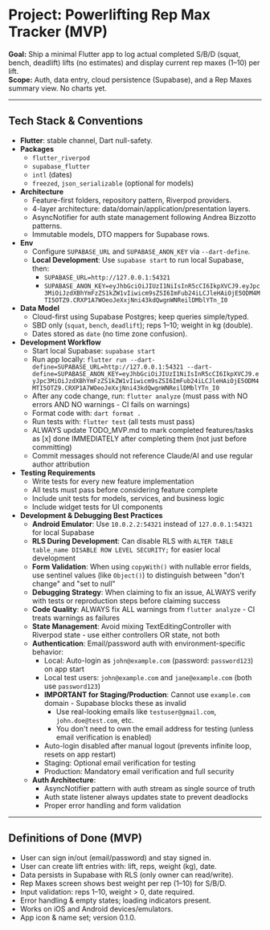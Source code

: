 # Project: Powerlifting Rep Max Tracker (MVP)
**Goal:** Ship a minimal Flutter app to log actual completed S/B/D (squat, bench, deadlift) lifts (no estimates) and display current rep maxes (1–10) per lift.  
**Scope:** Auth, data entry, cloud persistence (Supabase), and a Rep Maxes summary view. No charts yet.

---

## Tech Stack & Conventions

- **Flutter**: stable channel, Dart null-safety.
- **Packages**
  - `flutter_riverpod`
  - `supabase_flutter`
  - `intl` (dates)
  - `freezed`, `json_serializable` (optional for models)
- **Architecture**
  - Feature-first folders, repository pattern, Riverpod providers.
  - 4-layer architecture: data/domain/application/presentation layers.
  - AsyncNotifier for auth state management following Andrea Bizzotto patterns.
  - Immutable models, DTO mappers for Supabase rows.
- **Env**
  - Configure `SUPABASE_URL` and `SUPABASE_ANON_KEY` via `--dart-define`.
  - **Local Development**: Use `supabase start` to run local Supabase, then:
    - `SUPABASE_URL=http://127.0.0.1:54321`
    - `SUPABASE_ANON_KEY=eyJhbGciOiJIUzI1NiIsInR5cCI6IkpXVCJ9.eyJpc3MiOiJzdXBhYmFzZS1kZW1vIiwicm9sZSI6ImFub24iLCJleHAiOjE5ODM4MTI5OTZ9.CRXP1A7WOeoJeXxjNni43kdQwgnWNReilDMblYTn_I0`
- **Data Model**
  - Cloud-first using Supabase Postgres; keep queries simple/typed.
  - SBD only (`squat`, `bench`, `deadlift`); reps 1–10; weight in kg (double).
  - Dates stored as `date` (no time zone confusion).
- **Development Workflow**
  - Start local Supabase: `supabase start`
  - Run app locally: `flutter run --dart-define=SUPABASE_URL=http://127.0.0.1:54321 --dart-define=SUPABASE_ANON_KEY=eyJhbGciOiJIUzI1NiIsInR5cCI6IkpXVCJ9.eyJpc3MiOiJzdXBhYmFzZS1kZW1vIiwicm9sZSI6ImFub24iLCJleHAiOjE5ODM4MTI5OTZ9.CRXP1A7WOeoJeXxjNni43kdQwgnWNReilDMblYTn_I0`
  - After any code change, run: `flutter analyze` (must pass with NO errors AND NO warnings - CI fails on warnings)
  - Format code with: `dart format .`
  - Run tests with: `flutter test` (all tests must pass)
  - ALWAYS update TODO_MVP.md to mark completed features/tasks as [x] done IMMEDIATELY after completing them (not just before committing)
  - Commit messages should not reference Claude/AI and use regular author attribution
- **Testing Requirements**
  - Write tests for every new feature implementation
  - All tests must pass before considering feature complete
  - Include unit tests for models, services, and business logic
  - Include widget tests for UI components
- **Development & Debugging Best Practices**
  - **Android Emulator**: Use `10.0.2.2:54321` instead of `127.0.0.1:54321` for local Supabase
  - **RLS During Development**: Can disable RLS with `ALTER TABLE table_name DISABLE ROW LEVEL SECURITY;` for easier local development
  - **Form Validation**: When using `copyWith()` with nullable error fields, use sentinel values (like `Object()`) to distinguish between "don't change" and "set to null"
  - **Debugging Strategy**: When claiming to fix an issue, ALWAYS verify with tests or reproduction steps before claiming success
  - **Code Quality**: ALWAYS fix ALL warnings from `flutter analyze` - CI treats warnings as failures
  - **State Management**: Avoid mixing TextEditingController with Riverpod state - use either controllers OR state, not both
  - **Authentication**: Email/password auth with environment-specific behavior:
    - Local: Auto-login as `john@example.com` (password: `password123`) on app start
    - Local test users: `john@example.com` and `jane@example.com` (both use `password123`)
    - **IMPORTANT for Staging/Production**: Cannot use `example.com` domain - Supabase blocks these as invalid
      - Use real-looking emails like `testuser@gmail.com`, `john.doe@test.com`, etc.
      - You don't need to own the email address for testing (unless email verification is enabled)
    - Auto-login disabled after manual logout (prevents infinite loop, resets on app restart)
    - Staging: Optional email verification for testing
    - Production: Mandatory email verification and full security
  - **Auth Architecture**: 
    - AsyncNotifier pattern with auth stream as single source of truth
    - Auth state listener always updates state to prevent deadlocks
    - Proper error handling and form validation

---

## Definitions of Done (MVP)

- User can sign in/out (email/password) and stay signed in.
- User can create lift entries with: lift, reps, weight (kg), date.
- Data persists in Supabase with RLS (only owner can read/write).
- Rep Maxes screen shows best weight per rep (1–10) for S/B/D.
- Input validation: reps 1–10, weight > 0, date required.
- Error handling & empty states; loading indicators present.
- Works on iOS and Android devices/emulators.
- App icon & name set; version 0.1.0.
